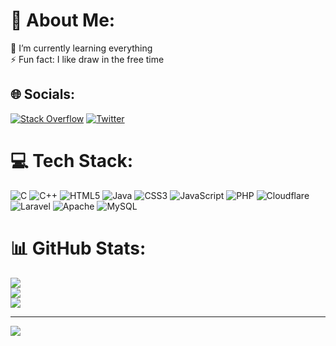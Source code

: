 # 💫 About Me:
🔭 I’m currently learning everything<br>⚡ Fun fact: I like draw in the free time


## 🌐 Socials:
[![Stack Overflow](https://img.shields.io/badge/-Stackoverflow-FE7A16?logo=stack-overflow&logoColor=white)](https://stackoverflow.com/users/14246627) [![Twitter](https://img.shields.io/badge/Twitter-%231DA1F2.svg?logo=Twitter&logoColor=white)](https://twitter.com/klayserDev) 

# 💻 Tech Stack:
![C](https://img.shields.io/badge/c-%2300599C.svg?style=for-the-badge&logo=c&logoColor=white) ![C++](https://img.shields.io/badge/c++-%2300599C.svg?style=for-the-badge&logo=c%2B%2B&logoColor=white) ![HTML5](https://img.shields.io/badge/html5-%23E34F26.svg?style=for-the-badge&logo=html5&logoColor=white) ![Java](https://img.shields.io/badge/java-%23ED8B00.svg?style=for-the-badge&logo=java&logoColor=white) ![CSS3](https://img.shields.io/badge/css3-%231572B6.svg?style=for-the-badge&logo=css3&logoColor=white) ![JavaScript](https://img.shields.io/badge/javascript-%23323330.svg?style=for-the-badge&logo=javascript&logoColor=%23F7DF1E) ![PHP](https://img.shields.io/badge/php-%23777BB4.svg?style=for-the-badge&logo=php&logoColor=white) ![Cloudflare](https://img.shields.io/badge/Cloudflare-F38020?style=for-the-badge&logo=Cloudflare&logoColor=white) ![Laravel](https://img.shields.io/badge/laravel-%23FF2D20.svg?style=for-the-badge&logo=laravel&logoColor=white) ![Apache](https://img.shields.io/badge/apache-%23D42029.svg?style=for-the-badge&logo=apache&logoColor=white) ![MySQL](https://img.shields.io/badge/mysql-%2300f.svg?style=for-the-badge&logo=mysql&logoColor=white)
# 📊 GitHub Stats:
![](https://github-readme-stats.vercel.app/api?username=klayserDev&theme=dark&hide_border=false&include_all_commits=true&count_private=true)<br/>
![](https://github-readme-streak-stats.herokuapp.com/?user=klayserDev&theme=dark&hide_border=false)<br/>
![](https://github-readme-stats.vercel.app/api/top-langs/?username=klayserDev&theme=dark&hide_border=false&include_all_commits=true&count_private=true&layout=compact)

---
[![](https://visitcount.itsvg.in/api?id=klayser-real&icon=0&color=0)](https://visitcount.itsvg.in)

